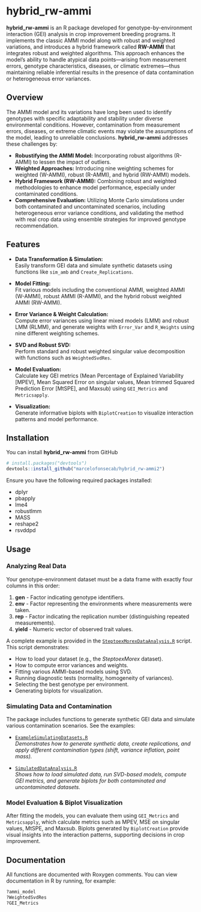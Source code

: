 # hybrid_rw-ammi

**hybrid_rw-ammi** is an R package developed for genotype-by-environment interaction (GEI) analysis in crop improvement breeding programs. It implements the classic AMMI model along with robust and weighted variations, and introduces a hybrid framework called **RW-AMMI** that integrates robust and weighted algorithms. This approach enhances the model’s ability to handle atypical data points—arising from measurement errors, genotype characteristics, diseases, or climatic extremes—thus maintaining reliable inferential results in the presence of data contamination or heterogeneous error variances.

## Overview

The AMMI model and its variations have long been used to identify genotypes with specific adaptability and stability under diverse environmental conditions. However, contamination from measurement errors, diseases, or extreme climatic events may violate the assumptions of the model, leading to unreliable conclusions. **hybrid_rw-ammi** addresses these challenges by:

- **Robustifying the AMMI Model:** Incorporating robust algorithms (R-AMMI) to lessen the impact of outliers.
- **Weighted Approaches:** Introducing nine weighting schemes for weighted (W-AMMI), robust (R-AMMI), and hybrid (RW-AMMI) models.
- **Hybrid Framework (RW-AMMI):** Combining robust and weighted methodologies to enhance model performance, especially under contaminated conditions.
- **Comprehensive Evaluation:** Utilizing Monte Carlo simulations under both contaminated and uncontaminated scenarios, including heterogeneous error variance conditions, and validating the method with real crop data using ensemble strategies for improved genotype recommendation.

## Features

- **Data Transformation & Simulation:**  
  Easily transform GEI data and simulate synthetic datasets using functions like `sim_amb` and `Create_Replications`.

- **Model Fitting:**  
  Fit various models including the conventional AMMI, weighted AMMI (W-AMMI), robust AMMI (R-AMMI), and the hybrid robust weighted AMMI (RW-AMMI).

- **Error Variance & Weight Calculation:**  
  Compute error variances using linear mixed models (LMM) and robust LMM (RLMM), and generate weights with `Error_Var` and `R_Weights` using nine different weighting schemes.

- **SVD and Robust SVD:**  
  Perform standard and robust weighted singular value decomposition with functions such as `WeightedSvdRes`.

- **Model Evaluation:**  
  Calculate key GEI metrics (Mean Percentage of Explained Variability [MPEV], Mean Squared Error on singular values, Mean trimmed Squared Prediction Error [MtSPE], and Maxsub) using `GEI_Metrics` and `Metricsapply`.

- **Visualization:**  
  Generate informative biplots with `BiplotCreation` to visualize interaction patterns and model performance.

## Installation

You can install **hybrid_rw-ammi** from GitHub

```r
# install.packages("devtools")
devtools::install_github("marcelofonsecab/hybrid_rw-ammi2")
```

Ensure you have the following required packages installed:

- dplyr
- pbapply
- lme4
- robustlmm
- MASS
- reshape2
- rsvddpd

## Usage

### Analyzing Real Data

Your genotype-environment dataset must be a data frame with exactly four columns in this order:

1. **gen**  - Factor indicating genotype identifiers.
2. **env**  - Factor representing the environments where measurements were taken.
3. **rep**  - Factor indicating the replication number (distinguishing repeated measurements).
4. **yield** - Numeric vector of observed trait values.

A complete example is provided in the [`SteptoexMorexDataAnalysis.R`](examples/SteptoexMorexDataAnalysis.R) script. This script demonstrates:
- How to load your dataset (e.g., the *SteptoexMorex* dataset).
- How to compute error variances and weights.
- Fitting various AMMI-based models using SVD.
- Running diagnostic tests (normality, homogeneity of variances).
- Selecting the best genotype per environment.
- Generating biplots for visualization.

### Simulating Data and Contamination

The package includes functions to generate synthetic GEI data and simulate various contamination scenarios. See the examples:

- [`ExampleSimulatingDatasets.R`](examples/ExampleSimulatingDatasets.R)  
  *Demonstrates how to generate synthetic data, create replications, and apply different contamination types (shift, variance inflation, point mass).*

- [`SimulatedDataAnalysis.R`](examples/SimulatedDataAnalysis.R)  
  *Shows how to load simulated data, run SVD-based models, compute GEI metrics, and generate biplots for both contaminated and uncontaminated datasets.*

### Model Evaluation & Biplot Visualization

After fitting the models, you can evaluate them using `GEI_Metrics` and `Metricsapply`, which calculate metrics such as MPEV, MSE on singular values, MtSPE, and Maxsub. Biplots generated by `BiplotCreation` provide visual insights into the interaction patterns, supporting decisions in crop improvement.

## Documentation

All functions are documented with Roxygen comments. You can view documentation in R by running, for example:

```r
?ammi_model
?WeightedSvdRes
?GEI_Metrics
```
